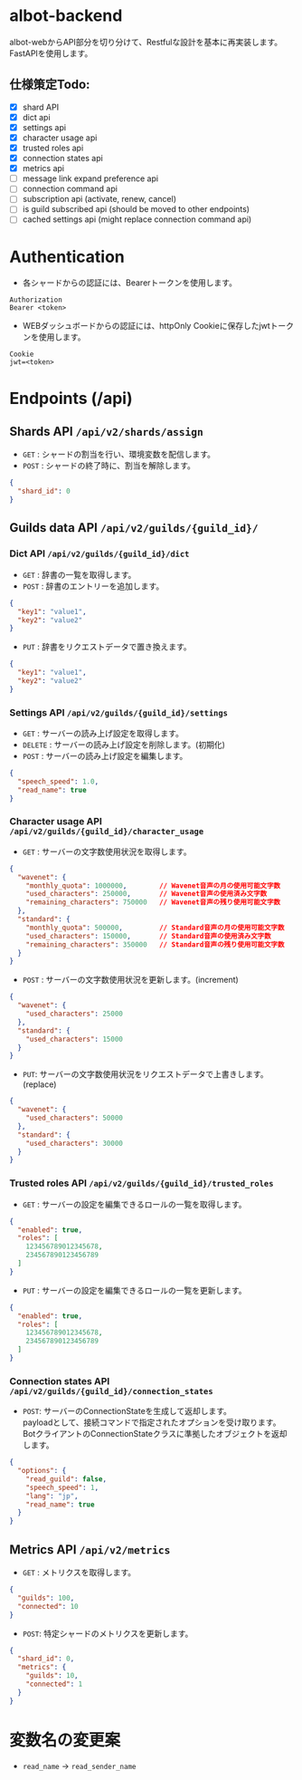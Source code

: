 # albot-backend
albot-webからAPI部分を切り分けて、Restfulな設計を基本に再実装します。  
FastAPIを使用します。

## 仕様策定Todo:
- [x] shard API
- [x] dict api
- [x] settings api
- [x] character usage api
- [x] trusted roles api
- [x] connection states api
- [x] metrics api
- [ ] message link expand preference api
- [ ] connection command api
- [ ] subscription api (activate, renew, cancel)
- [ ] is guild subscribed api (should be moved to other endpoints)
- [ ] cached settings api (might replace connection command api)

# Authentication
* 各シャードからの認証には、Bearerトークンを使用します。
```http
Authorization
Bearer <token>
```
* WEBダッシュボードからの認証には、httpOnly Cookieに保存したjwtトークンを使用します。
```http
Cookie
jwt=<token>
```

# Endpoints (/api)
## Shards API `/api/v2/shards/assign`
- `GET` : シャードの割当を行い、環境変数を配信します。
- `POST` : シャードの終了時に、割当を解除します。
```json
{
  "shard_id": 0
}
```
## Guilds data API `/api/v2/guilds/{guild_id}/`
### Dict API `/api/v2/guilds/{guild_id}/dict`
- `GET` : 辞書の一覧を取得します。
- `POST` : 辞書のエントリーを追加します。
```json
{
  "key1": "value1",
  "key2": "value2"
}
```
- `PUT` : 辞書をリクエストデータで置き換えます。
```json
{
  "key1": "value1",
  "key2": "value2"
}
```
### Settings API `/api/v2/guilds/{guild_id}/settings`
- `GET` : サーバーの読み上げ設定を取得します。
- `DELETE` : サーバーの読み上げ設定を削除します。(初期化)
- `POST` : サーバーの読み上げ設定を編集します。
```json
{ 
  "speech_speed": 1.0,
  "read_name": true
}
```
### Character usage API `/api/v2/guilds/{guild_id}/character_usage`
- `GET` : サーバーの文字数使用状況を取得します。
```json
{
  "wavenet": {
    "monthly_quota": 1000000,        // Wavenet音声の月の使用可能文字数
    "used_characters": 250000,       // Wavenet音声の使用済み文字数
    "remaining_characters": 750000   // Wavenet音声の残り使用可能文字数
  },
  "standard": {
    "monthly_quota": 500000,         // Standard音声の月の使用可能文字数
    "used_characters": 150000,       // Standard音声の使用済み文字数
    "remaining_characters": 350000   // Standard音声の残り使用可能文字数
  }
}
```
- `POST` : サーバーの文字数使用状況を更新します。(increment)
```json
{
  "wavenet": {
    "used_characters": 25000
  },
  "standard": {
    "used_characters": 15000
  }
}
```
- `PUT`: サーバーの文字数使用状況をリクエストデータで上書きします。(replace)
```json
{
  "wavenet": {
    "used_characters": 50000
  },
  "standard": {
    "used_characters": 30000
  }
}
```
### Trusted roles API `/api/v2/guilds/{guild_id}/trusted_roles`
- `GET` : サーバーの設定を編集できるロールの一覧を取得します。
```json
{
  "enabled": true,
  "roles": [
    123456789012345678,
    234567890123456789
  ]
}
```
- `PUT` : サーバーの設定を編集できるロールの一覧を更新します。
```json
{
  "enabled": true,
  "roles": [
    123456789012345678,
    234567890123456789
  ]
}
```
### Connection states API `/api/v2/guilds/{guild_id}/connection_states`
- `POST`: サーバーのConnectionStateを生成して返却します。  
payloadとして、接続コマンドで指定されたオプションを受け取ります。  
BotクライアントのConnectionStateクラスに準拠したオブジェクトを返却します。
```json
{
  "options": {
    "read_guild": false,
    "speech_speed": 1,
    "lang": "jp",
    "read_name": true
  }
}
```
## Metrics API `/api/v2/metrics`
- `GET` : メトリクスを取得します。
```json
{
  "guilds": 100,
  "connected": 10
}
```
- `POST`: 特定シャードのメトリクスを更新します。
```json
{
  "shard_id": 0,
  "metrics": {
    "guilds": 10,
    "connected": 1
  }
}
```
# 変数名の変更案
- `read_name` -> `read_sender_name`